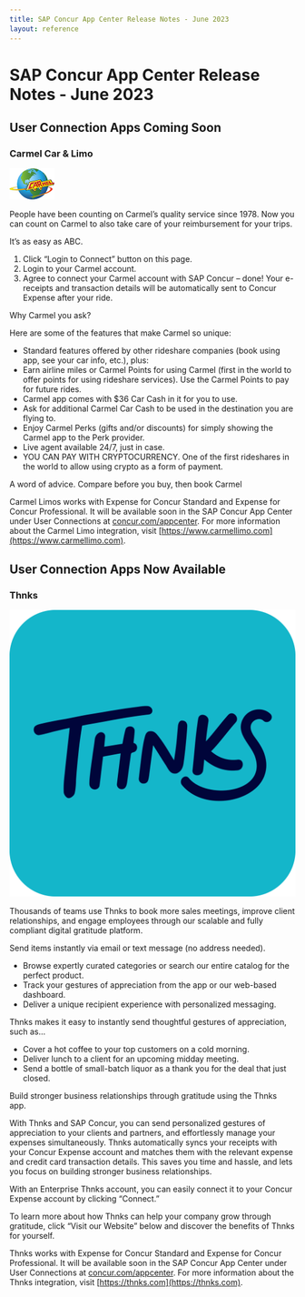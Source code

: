 ```yaml
---
title: SAP Concur App Center Release Notes - June 2023
layout: reference
---
```


# SAP Concur App Center Release Notes - June 2023

## User Connection Apps Coming Soon

### Carmel Car & Limo

![Carmel Logo](./app-center-carmel-logo.png)

People have been counting on Carmel’s quality service since 1978. Now you can count on Carmel to also take care of your reimbursement for your trips.
 
It’s as easy as ABC.

1.	Click  “Login to Connect” button on this page.
2.	Login to your Carmel account.
3.	Agree to connect your Carmel account with SAP Concur – done! Your e-receipts and transaction details will be automatically sent to Concur Expense after your ride.
 
Why Carmel you ask?

Here are some of the features that make Carmel so unique:

* Standard features offered by other rideshare companies (book using app, see your car info, etc.), plus:
* Earn airline miles or Carmel Points for using Carmel (first in the world to offer points for using rideshare services). Use the Carmel Points to pay for future rides.
* Carmel app comes with $36 Car Cash in it for you to use.
* Ask for additional Carmel Car Cash to be used in the destination you are flying to.
* Enjoy Carmel Perks (gifts and/or discounts) for simply showing the Carmel app to the Perk provider.
* Live agent available 24/7, just in case.
* YOU CAN PAY WITH CRYPTOCURRENCY. One of the first rideshares in the world to allow using crypto as a form of payment.
 
A word of advice.
Compare before you buy, then book Carmel

Carmel Limos works with Expense for Concur Standard and Expense for Concur Professional. It will be available soon in the SAP Concur App Center under User Connections at [concur.com/appcenter](concur.com/appcenter). For more information about the Carmel Limo integration, visit [https://www.carmellimo.com](https://www.carmellimo.com).  

## User Connection Apps Now Available

### Thnks

![Thnks Logo](./app-center-06-02-2023-tnks-logo.png)

Thousands of teams use Thnks to book more sales meetings, improve client relationships, and engage employees through our scalable and fully compliant digital gratitude platform.

Send items instantly via email or text message (no address needed).
* Browse expertly curated categories or search our entire catalog for the perfect product.
* Track your gestures of appreciation from the app or our web-based dashboard.
* Deliver a unique recipient experience with personalized messaging.

Thnks makes it easy to instantly send thoughtful gestures of appreciation, such as...
* Cover a hot coffee to your top customers on a cold morning.
* Deliver lunch to a client for an upcoming midday meeting.
* Send a bottle of small-batch liquor as a thank you for the deal that just closed.

Build stronger business relationships through gratitude using the Thnks app.

With Thnks and SAP Concur, you can send personalized gestures of appreciation to your clients and partners, and effortlessly manage your expenses simultaneously. Thnks automatically syncs your receipts with your Concur Expense account and matches them with the relevant expense and credit card transaction details. This saves you time and hassle, and lets you focus on building stronger business relationships.

With an Enterprise Thnks account, you can easily connect it to your Concur Expense account by clicking “Connect.”

To learn more about how Thnks can help your company grow through gratitude, click “Visit our Website” below and discover the benefits of Thnks for yourself.

Thnks works with Expense for Concur Standard and Expense for Concur Professional. It will be available soon in the SAP Concur App Center under User Connections at [concur.com/appcenter](concur.com/appcenter). For more information about the Thnks integration, visit [https://thnks.com](https://thnks.com).
